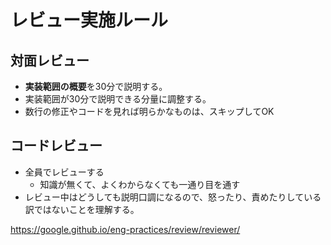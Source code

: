 # レビュー実施ルール

## 対面レビュー
* **実装範囲の概要**を30分で説明する。
* 実装範囲が30分で説明できる分量に調整する。
* 数行の修正やコードを見れば明らかなものは、スキップしてOK

## コードレビュー
* 全員でレビューする
  * 知識が無くて、よくわからなくても一通り目を通す
* レビュー中はどうしても説明口調になるので、怒ったり、責めたりしている訳ではないことを理解する。

https://google.github.io/eng-practices/review/reviewer/
